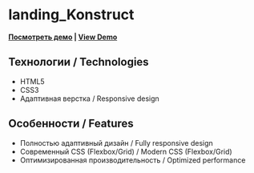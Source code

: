 # landing_Konstruct

**[Посмотреть демо](https://jw-git-hub.github.io/landing_Konstruct) | [View Demo](https://jw-git-hub.github.io/landing_Konstruct)**

## Технологии / Technologies
- HTML5
- CSS3
- Адаптивная верстка / Responsive design

## Особенности / Features
- Полностью адаптивный дизайн / Fully responsive design
- Современный CSS (Flexbox/Grid) / Modern CSS (Flexbox/Grid)
- Оптимизированная производительность / Optimized performance
